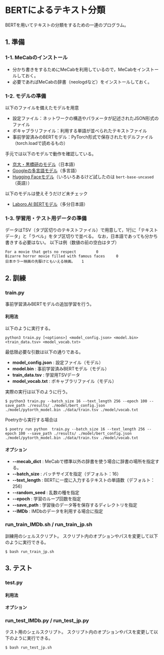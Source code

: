 # BERTによるテキスト分類

BERTを用いてテキストの分類をするための一連のプログラム。

## 1. 準備

### 1-1. MeCabのインストール

- 分かち書きをするためにMeCabを利用しているので，MeCabをインストールしておく。
- 必要であればMeCabの辞書（neologdなど）をインストールしておく。

### 1-2. モデルの準備

以下のファイルを備えたモデルを用意
- 設定ファイル：ネットワークの構造やパラメータが記述されたJSON形式のファイル
- ボキャブラリファイル：利用する単語が並べられたテキストファイル
- 事前学習済みのBERTモデル：PyTorch形式で保存されたモデルファイル（torch.loadで読めるもの）

手元では以下のモデルで動作を確認している。
- [京大・黒橋研のモデル](http://nlp.ist.i.kyoto-u.ac.jp/index.php?BERT日本語Pretrainedモデル)（日本語）
- [Googleの多言語モデル](https://github.com/google-research/bert/blob/master/multilingual.md)（多言語）
- [Hugging Faceモデル](https://huggingface.co/transformers/pretrained_models.html)（いろいろあるけど試したのは ``bert-base-uncased``（英語））

以下のモデルは使えそうだけど未チェック
- [Laboro.AI BERTモデル](https://laboro.ai/column/laboro-bert/)（多分日本語）

### 1-3. 学習用・テスト用データの準備

データはTSV（タブ区切りのテキストファイル）で用意して，1行に「テキストデータ」と「ラベル」をタブ区切りで並べる。
なお，日本語であっても分かち書きする必要はない。
以下は例（数値の前の空白はタブ）

    For a movie that gets no respect         0
    Bizarre horror movie filled with famous faces     0
    日本ホラー映画の先駆けともいえる映画。   1

## 2. 訓練

### train.py

事前学習済みBERTモデルの追加学習を行う。

#### 利用法

以下のように実行する。

``` shell
python3 train.py [<options>] <model_config.json> <model.bin> <train_data.tsv> <model_vocab.txt>
```

最低限必要な引数は以下の通りである。
- **model_config.json** : 設定ファイル（モデル）
- **model.bin** : 事前学習済みBERTモデル（モデル）
- **train_data.tsv** : 学習用TSVデータ
- **model_vocab.txt** : ボキャブラリファイル（モデル）

実際の実行は以下のように行う。

``` shell
$ python3 train.py --batch_size 16 --text_length 256 --epoch 100 --save_path ./results/ ./model/bert_config.json ./model/pytorth_model.bin ./data/train.tsv ./model/vocab.txt
```

Poetryから実行する場合は

``` shell
$ poetry run python  train.py --batch_size 16 --text_length 256 --epoch 100 --save_path ./results/ ./model/bert_config.json ./model/pytorth_model.bin ./data/train.tsv ./model/vocab.txt
```

#### オプション

- **--mecab_dict** : MeCabで標準以外の辞書を使う場合に辞書の場所を指定する。
- **--batch_size** : バッチサイズを指定（デフォルト：16）
- **--text_length** : BERTに一度に入力するテキストの単語数（デフォルト：256）
- **--random_seed** : 乱数の種を指定
- **--epoch** : 学習のループ回数を指定
- **--save_path** : 学習後のデータ等を保存するディレクトリを指定
- **--IMDb** : IMDbのデータを利用する場合に指定

### run_train_IMDb.sh / run_train_jp.sh

訓練用のシェルスクリプト。
スクリプト内のオプションやパスを変更して以下のように実行できる。

``` shell
$ bash run_train_jp.sh
```

## 3. テスト

### test.py

#### 利用法

#### オプション

### run_test_IMDb.py / run_test_jp.py

テスト用のシェルスクリプト。
スクリプト内のオプションやパスを変更して以下のように実行できる。

``` shell
$ bash run_test_jp.sh
```
